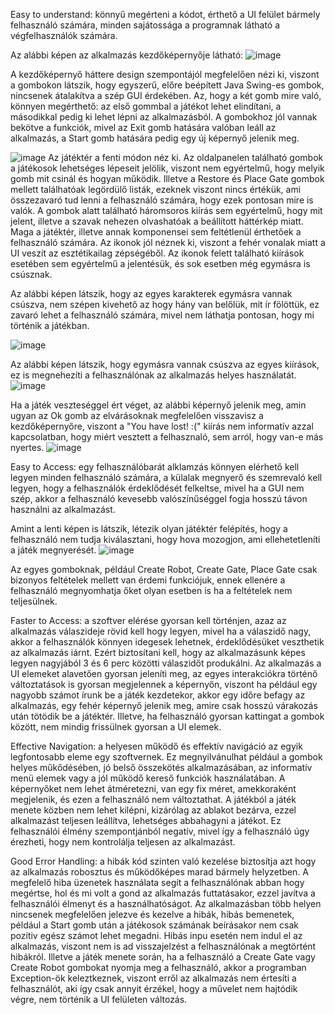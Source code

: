 Easy to understand: könnyű megérteni a kódot, érthető a UI felület bármely felhasználó számára, minden sajátossága a programnak látható a végfelhasználók számára.

Az alábbi képen az alkalmazás kezdőképernyője látható:
![image](https://user-images.githubusercontent.com/79679983/169164390-7c16e7a6-9b47-4d5f-ad83-ad9c3793b7d0.png)

A kezdőképernyő háttere design szempontájól megfelelően nézi ki, viszont a gombokon látszik, hogy egyszerű, előre beépített Java Swing-es gombok, nincsenek átalakítva a szép GUI érdekében. Az, hogy a két gomb mire való, könnyen megérthető: az első gommbal a játékot lehet elindítani, a másodikkal pedig ki lehet lépni az alkalmazásból.
A gombokhoz jól vannak bekötve a funkciók, mivel az Exit gomb hatására valóban leáll az alkalmazás, a Start gomb hatására pedig egy új képernyő jelenik meg.

![image](https://user-images.githubusercontent.com/79679983/169165576-dd9f37fb-d16b-4f56-ba1f-73f1f1b5b5fd.png)
Az játéktér a fenti módon néz ki. Az oldalpanelen található gombok a játékosok lehetséges lépeseit jelölik, viszont nem egyértelmű, hogy melyik gomb mit csinál és hogyan működik. Illetve a Restore és Place Gate gombok mellett találhatóak legördülő listák, ezeknek viszont nincs értékük, ami összezavaró tud lenni a felhasználó számára, hogy ezek pontosan mire is valók. A gombok alatt található háromsoros kiírás sem egyértelmű, hogy mit jelent, illetve a szavak nehezen olvashatóak a beállított háttérkép miatt.
Maga a játéktér, illetve annak komponensei sem feltétlenül érthetőek a felhasználó számára. Az ikonok jól néznek ki, viszont a fehér vonalak miatt a UI veszít az esztétikailag zépségéből. Az ikonok felett található kiírások esetében sem egyértelmű a jelentésük, és sok esetben még egymásra is csúsznak.

Az alábbi képen látszik, hogy az egyes karakterek egymásra vannak csúszva, nem szépen kivehető az hogy hány van belőlük, mit ír fölöttük, ez zavaró lehet a felhasználó számára, mivel nem láthatja pontosan, hogy mi történik a játékban.

![image](https://user-images.githubusercontent.com/79679983/169163365-ee25a2be-98cf-4f05-a8e3-79bacc321b41.png)

Az alábbi képen látszik, hogy egymásra vannak csúszva az egyes kiírások, ez is megnehezíti a felhasználónak az alkalmazás helyes használatát.
![image](https://user-images.githubusercontent.com/79679983/169166297-8f1f6083-b1be-4ce1-b529-658ed679d6d9.png)

Ha a játék veszteséggel ért véget, az alábbi képernyő jelenik meg, amin ugyan az Ok gomb az elvárásoknak megfelelően visszavisz a kezdőképernyőre, viszont a "You have lost! :(" kiírás nem informatív azzal kapcsolatban, hogy miért vesztett a felhasznaló, sem arról, hogy van-e más nyertes.
![image](https://user-images.githubusercontent.com/79679983/169170892-760fc655-95b8-4f59-8fd0-7bed8e07c77a.png)

Easy to Access: egy felhasználóbarát alklamzás könnyen elérhető kell legyen minden felhasználó számára, a külalak megnyerő és szemrevaló kell legyen, hogy a felhasználók érdeklődését felkeltse, mivel ha a GUI nem szép, akkor a felhasználó kevesebb valószínűséggel fogja hosszú távon használni az alkalmazást.

Amint a lenti képen is látszik, létezik olyan játéktér felépítés, hogy a felhasználó nem tudja kiválasztani, hogy hova mozogjon, ami ellehetetleníti a játék megnyerését.
![image](https://user-images.githubusercontent.com/79679983/169171619-b072c6ba-7afe-4105-8466-da60656e4a4e.png)

Az egyes gomboknak, például Create Robot, Create Gate, Place Gate csak bizonyos feltételek mellett van érdemi funkciójuk, ennek ellenére a felhasználó megnyomhatja őket olyan esetben is ha a feltételek nem teljesülnek.

Faster to Access: a szoftver elérése gyorsan kell történjen, azaz az alkalmazás válaszideje rövid kell hogy legyen, mivel ha a válaszidő nagy, akkor a felhasználók könnyen idegesek lehetnek, érdeklődésüket veszthetik az alkalmazás iárnt. Ezért biztosítani kell, hogy az alkalmazásunk képes legyen nagyjából 3 és 6 perc közötti válaszidőt produkálni.
Az alkalmazás a UI elemeket alavetően gyorsan jeleníti meg, az egyes interakciókra történő változtatások is gyorsan megjelennek a képernyőn, viszont ha például egy nagyobb számot írunk be a játék kezdetekor, akkor egy időre befagy az alkalmazás, egy fehér képernyő jelenik meg, amire csak hosszú várakozás után tötödik be a játéktér. Illetve, ha felhasználó gyorsan kattingat a gombok között, nem mindig frissülnek gyorsan a UI elemek.

Effective Navigation: a helyesen működő és effektív navigáció az egyik legfontosabb eleme egy szoftvernek. Ez megnyilvánulhat például a gombok helyes műkődésében, jó belső összekötés alkalmazásában, az informatív menü elemek vagy a jól működő kereső funkciók használatában.
A képernyőket nem lehet átméretezni, van egy fix méret, amekkoraként megjelenik, és ezen a felhasználó nem változtathat. 
A játékból a játék menete közben nem lehet kilépni, kizárólag az ablakot bezárva, ezzel alkalmazást teljesen leállítva, lehetséges abbahagyni a játékot. Ez felhasználói élmény szempontjánból negatív, mivel így a felhasználó úgy érezheti, hogy nem kontrolálja teljesen az alkalmazást.


Good Error Handling: a hibák kód szinten való kezelése biztosítja azt hogy az alkalmazás robosztus és működőképes marad bármely helyzetben. A megfelelő hiba üzenetek használata segít a felhasználónak abban hogy megértse, hol és mi volt a gond az alkalmazás futtatásakor, ezzel javítva a felhasználói élmenyt és a használhatóságot.
Az alkalmazásban több helyen nincsenek megfelelően jelezve és kezelve a hibák, hibás bemenetek, például a Start gomb után a játékosok számának beírásakor nem csak pozítiv egész számot lehet megadni. Hibás inpu esetén nem indul el az alkalmazás, viszont nem is ad visszajelzést a felhasználónak a megtörtént hibákról.
Illetve a játék menete során, ha a felhasználó a Create Gate vagy Create Robot gombokat nyomja meg a felhasználó, akkor a programban Exception-ök keleztkeznek, viszont erről az alkalmazás nem értesíti a felhasználót, aki így csak annyit érzékel, hogy a művelet nem hajtódik végre, nem történik a UI felületen változás.
